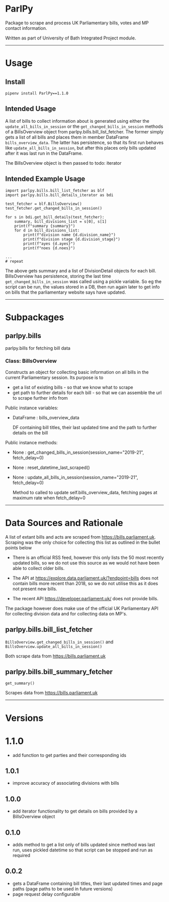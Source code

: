# ParlPy

Package to scrape and process UK Parliamentary bills, votes and MP contact information.

Written as part of University of Bath Integrated Project module. 

---

# Usage

## Install

    pipenv install ParlPy==1.1.0

## Intended Usage

A list of bills to collect information about is generated using either the `update_all_bills_in_session` or the 
`get_changed_bills_in_session` methods of a BillsOverview object from parlpy.bills.bill_list_fetcher. The former 
simply gets a list of all bills and places them in member DataFrame `bills_overview_data`. The latter has persistence, 
so that its first run behaves like `update_all_bills_in_session`, but after this places only bills updated after it 
was last run in the DataFrame.

The BillsOverview object is then passed to todo: iterator

## Intended Example Usage
    
    import parlpy.bills.bill_list_fetcher as blf
    import parlpy.bills.bill_details_iterator as bdi

    test_fetcher = blf.BillsOverview()
    test_fetcher.get_changed_bills_in_session()

    for s in bdi.get_bill_details(test_fetcher):
        summary, bill_divisions_list = s[0], s[1]
        print(f"summary {summary}")
        for d in bill_divisions_list:
            print(f"division name {d.division_name}")
            print(f"division stage {d.division_stage}")
            print(f"ayes {d.ayes}")
            print(f"noes {d.noes}")
    
    ...
    # repeat

The above gets summary and a list of DivisionDetail objects for each bill. BillsOverview has persistence, storing the
last time `get_changed_bills_in_session` was called using a pickle variable. So eg the script can be run, the values
stored in a DB, then run again later to get info on bills that the parliamentary website says have updated.

---

# Subpackages

## parlpy.bills 
parlpy.bills for fetching bill data


### Class: BillsOverview

Constructs an object for collecting basic information on all bills in the current Parliamentary session. Its purpose is
to
* get a list of existing bills - so that we know what to scrape
* get path to further details for each bill - so that we can assemble the url to scrape further info from


Public instance variables:
* DataFrame : bills_overview_data 
  
    DF containing bill titles, their last updated time and the path to further
details on the bill
  
Public instance methods:
* None : get_changed_bills_in_session(session_name="2019-21", fetch_delay=0)
* None : reset_datetime_last_scraped()
* None : update_all_bills_in_session(session_name="2019-21", fetch_delay=0)

    Method to called to update self.bills_overview_data, fetching pages at maximum rate when fetch_delay=0

---

# Data Sources and Rationale

A list of extant bills and acts are scraped from https://bills.parliament.uk. Scraping was the only choice for
collecting this list as outlined in the bullet points below
* There is an official RSS feed, however
this only lists the 50 most recently updated bills, so we do not use this source as we would not have been able to 
collect older bills.
  
* The API at https://explore.data.parliament.uk/?endpoint=bills does not contain bills more recent 
than 2018, so we do not utilise this as it does not present new bills. 
  
* The recent API https://developer.parliament.uk/
does not provide bills.

The package however does make use of the official UK Parliamentary API for collecting division data and for collecting 
data on MP's.

## parlpy.bills.bill_list_fetcher 
`BillsOverview.get_changed_bills_in_session()` and `BillsOverview.update_all_bills_in_session()`

Both scrape data from https://bills.parliament.uk

## parlpy.bills.bill_summary_fetcher
`get_summary()`

Scrapes data from https://bills.parliament.uk

---

# Versions

# 1.1.0
* add function to get parties and their corresponding ids

## 1.0.1
* improve accuracy of associating divisions with bills

## 1.0.0
* add iterator functionality to get details on bills provided by a BillsOverview object

## 0.1.0
* adds method to get a list only of bills updated since method was last run, uses pickled datetime so that script can
 be stopped and run as required

## 0.0.2
* gets a DataFrame containing bill titles, their last updated times and page paths (page paths to be used in
  future versions)
* page request delay configurable
